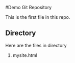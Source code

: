 #Demo Git Repository

This is the first file in this repo.

## Directory

Here are the files in directory

1. mysite.html

